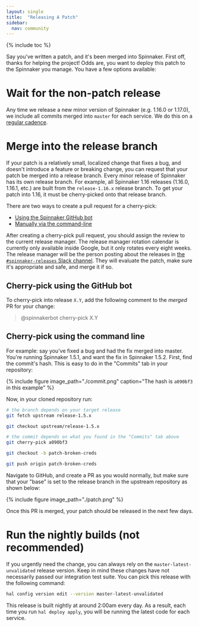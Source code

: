 ```yaml
---
layout: single
title:  "Releasing A Patch"
sidebar:
  nav: community
---
```


{% include toc %}

Say you've written a patch, and it's been merged into Spinnaker. First off,
thanks for helping the project! Odds are, you want to deploy this patch to the
Spinnaker you manage. You have a few options available:

# Wait for the non-patch release

Any time we release a new minor version of Spinnaker (e.g. 1.16.0 or 1.17.0), we
include all commits merged into `master` for each service. We do this on a
[regular cadence](/community/releases/release-cadence).

# Merge into the release branch

If your patch is a relatively small, localized change that fixes a bug, and
doesn't introduce a feature or breaking change, you can request that your patch
be merged into a release branch. Every minor release of Spinnaker has its own
release branch. For example, all Spinnaker 1.16 releases (1.16.0, 1.16.1, etc.)
are built from the `release-1.16.x` release branch. To get your patch into 1.16,
it must be cherry-picked onto that release branch.

There are two ways to create a pull request for a cherry-pick:

* [Using the Spinnaker GitHub bot](#cherry-pick-using-the-github-bot)
* [Manually via the command-line](#cherry-pick-using-the-command-line)

After creating a cherry-pick pull request, you should assign the review to the
current release manager. The release manager rotation calendar is currently only
available inside Google, but it only rotates every eight weeks. The release
manager will be the person posting about the releases in [the
`#spinnaker-releases` Slack
channel](https://app.slack.com/client/T091CRSGH/CHD4ATAMV/). They will evaluate
the patch, make sure it's appropriate and safe, and merge it if so.

## Cherry-pick using the GitHub bot

To cherry-pick into release `X.Y`, add the following comment to the _merged_ PR
for your change:

> @spinnakerbot cherry-pick X.Y

## Cherry-pick using the command line

For example: say you've fixed a bug and had the fix merged into master. You're
running Spinnaker 1.5.1, and want the fix in Spinnaker 1.5.2. First, find the
commit's hash. This is easy to do in the "Commits" tab in your repository:

{% include figure image_path="./commit.png" caption="The hash is `a090bf3` in
this example" %}

Now, in your cloned repository run:

```bash
# the branch depends on your target release
git fetch upstream release-1.5.x

git checkout upstream/release-1.5.x

# the commit depends on what you found in the "Commits" tab above
git cherry-pick a090bf3

git checkout -b patch-broken-creds

git push origin patch-broken-creds
```

Navigate to GitHub, and create a PR as you would normally, but make sure that
your "base" is set to the release branch in the upstream repository as shown
below:

{% include figure image_path="./patch.png" %}

Once this PR is merged, your patch should be released in the next few days.

# Run the nightly builds (not recommended)

If you urgently need the change, you can always rely on the
`master-latest-unvalidated` release version. Keep in mind these changes have
not necessarily passed our integration test suite. You can pick this release
with the following command:

```bash
hal config version edit --version master-latest-unvalidated
```

This release is built nightly at around 2:00am every day. As a result, each
time you run `hal deploy apply`, you will be running the latest code for each
service.
